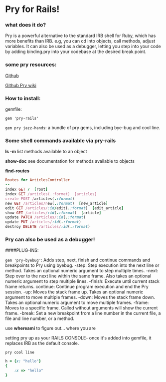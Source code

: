 # Pry for Rails!

### what does it do?

Pry is a powerful alternative to the standard IRB shell for Ruby, which has more benefits than IRB. e.g, you can cd into objects, call methods, adjust variables. It can also be used as a debugger, letting you step into your code by adding binding.pry into your codebase at the desired break point.

### some pry resources:

[Github](https://github.com/pry/pry)

[Github Pry wiki](https://github.com/pry/pry/wiki)

### How to install: 

gemfile: 

`gem 'pry-rails'`

`gem pry jazz-hands`: a bundle of pry gems, including bye-bug and cool line.



### Some shell commands available via pry-rails

**ls -m** list methods available to an object   

**show-doc** see documentation for methods available to objects


**find-routes**
```ruby
Routes for ArticlesController
--
index GET /  [root]
index GET /articles(.:format)  [articles]
create POST /articles(.:format)
new GET /articles/new(.:format)  [new_article]
edit GET /articles/:id/edit(.:format)  [edit_article]
show GET /articles/:id(.:format)  [article]
update PATCH /articles/:id(.:format)
update PUT /articles/:id(.:format)
destroy DELETE /articles/:id(.:format)
```


### Pry can also be used as a debugger!

####PLUG-INS:

`gem 'pry-byebug'`: Adds step, next, finish and continue commands and breakpoints to Pry using byebug.
	-step: Step execution into the next line or method. Takes an optional numeric argument to step multiple times.
	-next: Step over to the next line within the same frame. Also takes an optional numeric argument to step multiple lines.
	-finish: Execute until current stack frame returns.
	continue: Continue program execution and end the Pry session.
	-up: Moves the stack frame up. Takes an optional numeric argument to move multiple frames.
	-down: Moves the stack frame down. Takes an optional numeric argument to move multiple frames.
	-frame: Moves to a specific frame. Called without arguments will show the current frame.
	-break: Set a new breakpoint from a line number in the current file, a file and line number, or a method.

use **whereami** to figure out... where you are

setting pry up as your RAILS CONSOLE- once it's added into gemfile, it replaces IRB as the default console. 

`pry cool line`

```ruby 
h = {x: "hello"}
{
    :x => "hello"
}
```






